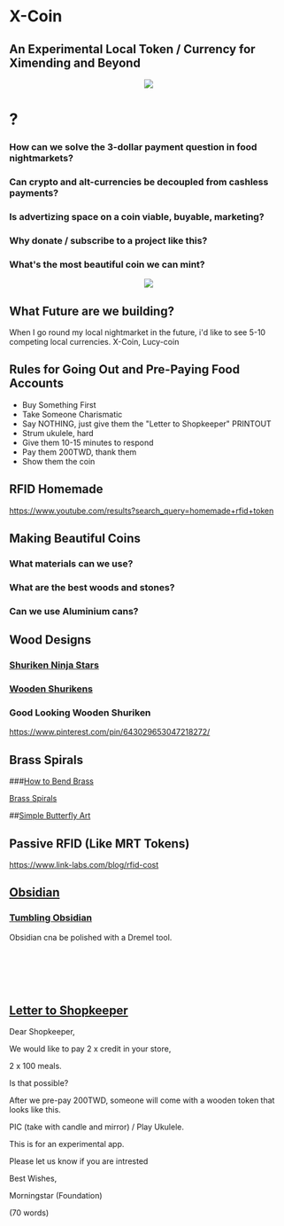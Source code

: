 # X-Coin

## An Experimental Local Token / Currency for Ximending and Beyond

<p align="center">
<img src="https://raw.githubusercontent.com/Morningstar88/X/main/pics/midnight-first-screen.png">
</p>

# ?

### How can we solve the 3-dollar payment question in food nightmarkets?
### Can crypto and alt-currencies be decoupled from cashless payments?
### Is advertizing space on a coin viable, buyable, marketing?
### Why donate / subscribe to a project like this?
### What's the most beautiful coin we can mint?

<p align="center">
<img src="https://raw.githubusercontent.com/Morningstar88/X/main/pics/Kalki-Better-Screenshot.png">
</p>

## What Future are we building?

When I go round my local nightmarket in the future, i'd like to see 5-10 competing local currencies. X-Coin, Lucy-coin

## Rules for Going Out and Pre-Paying Food Accounts

- Buy Something First
- Take Someone Charismatic
- Say NOTHING, just give them the "Letter to Shopkeeper" PRINTOUT 
- Strum ukulele, hard 
- Give them 10-15 minutes to respond
- Pay them 200TWD, thank them
- Show them the coin

## RFID Homemade

https://www.youtube.com/results?search_query=homemade+rfid+token

## Making Beautiful Coins

### What materials can we use?
### What are the best woods and stones?
### Can we use Aluminium cans?

## Wood Designs

### [Shuriken Ninja Stars](https://www.shutterstock.com/search/ninja-throwing-star?image_type=vector)

### [Wooden Shurikens](https://www.google.com/search?q=wooden+shuriken&newwindow=1&sxsrf=AJOqlzUXez2gU1kTC45liPuuXtt8AyuZbw:1673155444763&source=lnms&tbm=isch&sa=X&ved=2ahUKEwibmsHfnbf8AhWLH3AKHSCBBbYQ_AUoAXoECAIQAw&biw=911&bih=429&dpr=1.5)

### Good Looking Wooden Shuriken

https://www.pinterest.com/pin/643029653047218272/

## Brass Spirals

###[How to Bend Brass](https://briskhand.com/soften-brass-for-bending/)

[Brass Spirals](https://www.google.com/search?q=brass+coil+spiral&newwindow=1&sxsrf=AJOqlzVquErNMWcs0M3hRPJ3yu9FTdbH2Q:1673129275196&source=lnms&tbm=isch&sa=X&ved=2ahUKEwjX2_GgvLb8AhXQ_WEKHX_QAuoQ_AUoAXoECAEQAw&biw=911&bih=429&dpr=1.5)

##[Simple Butterfly Art](https://youtu.be/LKaRHBE0RIs)

## Passive RFID (Like MRT Tokens)

https://www.link-labs.com/blog/rfid-cost


## [Obsidian](https://www.google.com/search?q=obsidian+token&newwindow=1&sxsrf=ALiCzsYnH31Rw8m8BZ7XQWo0Y_LOT2XZxw:1672969562943&source=lnms&tbm=isch&sa=X&ved=2ahUKEwigr5Ok6bH8AhUaat4KHfC3BUYQ_AUoAnoECAEQBA&biw=911&bih=429&dpr=1.5)

### [Tumbling Obsidian](https://www.google.com/search?q=how+to+tumble+polish+obsidian&newwindow=1&sxsrf=AJOqlzXK3KOdFCWVOBuX02SkPUP4haW48Q%3A1673155727737&ei=j1S6Y9fXLNKDoASC9KGYDQ&ved=0ahUKEwiX27jmnrf8AhXSAYgKHQJ6CNMQ4dUDCA8&uact=5&oq=how+to+tumble+polish+obsidian&gs_lcp=Cgxnd3Mtd2l6LXNlcnAQAzIFCAAQgAQyBQgAEIYDMgUIABCGAzIFCAAQhgM6CggAEEcQ1gQQsAM6BwgjEOoCECc6BAgjECc6CwguEIAEEMcBENEDOgUILhCABDoECAAQQzoHCC4Q1AIQQzoICC4QgAQQ1AI6CAguENQCEJECOgUIABCRAjoKCAAQgAQQhwIQFDoGCAAQFhAeSgQIQRgASgQIRhgAUO4HWKUuYK8waARwAXgAgAFhiAHyDZIBAjI5mAEAoAEBsAEKyAEIwAEB&sclient=gws-wiz-serp)

Obsidian cna be polished with a Dremel tool. 

<br>
<br>
<br>
<br>

## [Letter to Shopkeeper](https://docs.google.com/document/d/10DpnajfbLqazDsTCYXLW8dzyd9WP7qcSgT1uLm0Vi0M/edit)

Dear Shopkeeper,

We would like to pay 2 x credit in your store, 

2 x 100 meals.

Is that possible?

After we pre-pay 200TWD, someone will come with a wooden token that looks like this.

PIC (take with candle and mirror) / Play Ukulele. 

This is for an experimental app. 

Please let us know if you are intrested

Best Wishes,

Morningstar (Foundation)

(70 words)





